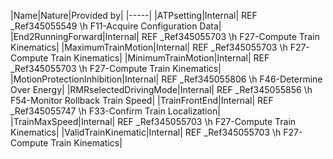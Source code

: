 ﻿

|Name|Nature|Provided by|
|-----|
|ATPsetting|Internal| REF _Ref345055549 \h F11-Acquire Configuration Data|
|End2RunningForward|Internal| REF _Ref345055703 \h F27-Compute Train Kinematics|
|MaximumTrainMotion|Internal| REF _Ref345055703 \h F27-Compute Train Kinematics|
|MinimumTrainMotion|Internal| REF _Ref345055703 \h F27-Compute Train Kinematics|
|MotionProtectionInhibition|Internal| REF _Ref345055806 \h F46-Determine Over Energy|
|RMRselectedDrivingMode|Internal| REF _Ref345055856 \h F54-Monitor Rollback Train Speed|
|TrainFrontEnd|Internal| REF _Ref345055747 \h F33-Confirm Train Localization|
|TrainMaxSpeed|Internal| REF _Ref345055703 \h F27-Compute Train Kinematics|
|ValidTrainKinematic|Internal| REF _Ref345055703 \h F27-Compute Train Kinematics|

